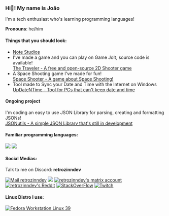### Hi👋! My name is João
I'm a tech enthusiast who's learning programming languages!

**Pronouns**: he/him
<!-- <a href="https://docs.github.com/articles/why-are-my-contributions-not-showing-up-on-my-profile">
<img src="https://github-readme-stats.vercel.app/api?username=retrozinndev&theme=blue-green"></a>
<br> -->

#### Things that you should look:
 - [Note Studios](https://github.com/notestudios)
 - I've made a game and you can play on Game Jolt, source code is available! <br>
  [The Traveler - A free and open-source 2D Shooter game](https://github.com/notestudios/TheTraveler)
 - A Space Shooting game I've made for fun! <br>
  [Space Shooter - A game about Space Shooting!](https://github.com/retrozinndev/SpaceShooter)
 - Tool made to Sync your Date and Time with the Internet on Windows <br>
  [UpDateNTime - Tool for PCs that can't keep date and time](https://github.com/retrozinndev/UpDateNTime)

#### Ongoing project
 I'm coding an easy to use JSON Library for parsing, creating and formatting JSONs! <br>
 [JSONutils - A simple JSON Library that's still in development](https://github.com/retrozinndev/JSONutils)

#### Familiar programming languages:
<a href="https://openjdk.org/"><img src="https://img.shields.io/badge/Java-ED8B00?style=for-the-badge&logo=openjdk&logoColor=white"></a>
<a href="https://learn.microsoft.com/dotnet/csharp/"><img src="https://img.shields.io/badge/C%23-239120?style=for-the-badge&logo=c-sharp&logoColor=white"></a>

#### Social Medias:
Talk to me on Discord: **retrozinndev**

<a href="mailto:joaovodias@gmail.com"><img src="https://img.shields.io/badge/Gmail-D14836?style=for-the-badge&logo=gmail&logoColor=white" alt="Mail retrozinndev"></a>
<a href="https://x.com/retrozinndev"><img src="https://img.shields.io/badge/X-000?style=for-the-badge&logo=x"></a>
<a href="https://matrix.to/#/@retrozinndev:matrix.org"><img src="https://img.shields.io/badge/matrix-000000?style=for-the-badge&logo=Matrix&logoColor=white" alt="retrozinndev's matrix account"></a>
<a href="https://www.reddit.com/user/Much_Clue7037"><img src="https://img.shields.io/badge/Reddit-FF4500?style=for-the-badge&logo=reddit&logoColor=white" alt="retrozinndev's Reddit"></a>
<a href="https://stackoverflow.com/users/22116293/retrozinndev"><img src="https://img.shields.io/badge/Stack_Overflow-FE7A16?style=for-the-badge&logo=stack-overflow&logoColor=white" alt="StackOverFlow"></a>
<a href="https://www.twitch.tv/retrozinndev"><img src="https://img.shields.io/badge/Twitch-9146FF?style=for-the-badge&logo=twitch&logoColor=white" alt="Twitch"></a>

#### Linux Distro I use:
<a href="https://fedoraproject.org/"><img src="https://img.shields.io/badge/Fedora-294172?style=for-the-badge&logo=fedora&logoColor=white" alt="Fedora Workstation Linux 39"></a>
